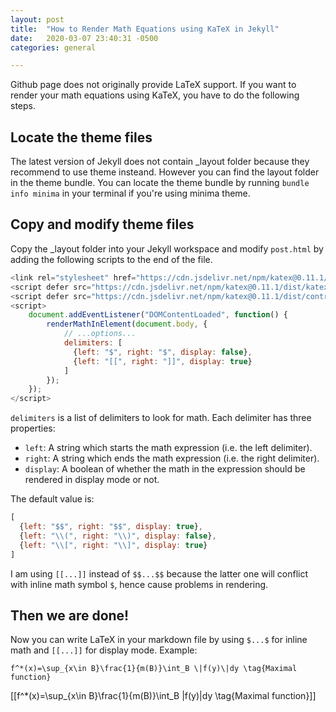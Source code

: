 ```yaml
---
layout: post
title:  "How to Render Math Equations using KaTeX in Jekyll"
date:   2020-03-07 23:40:31 -0500
categories: general 

---
```




Github page does not originally provide LaTeX support. If you want to render your math equations using KaTeX, you have to do the following steps.

## Locate the theme files

The latest version of Jekyll does not contain _layout folder because they recommend to use theme insteand. However you can find the layout folder in the theme bundle. You can locate the theme bundle by running `bundle info minima` in your terminal if you're using minima theme.

## Copy and modify theme files

Copy the _layout folder into your Jekyll workspace and modify `post.html` by adding the following scripts to the end of the file.

```js
<link rel="stylesheet" href="https://cdn.jsdelivr.net/npm/katex@0.11.1/dist/katex.min.css" integrity="sha384-zB1R0rpPzHqg7Kpt0Aljp8JPLqbXI3bhnPWROx27a9N0Ll6ZP/+DiW/UqRcLbRjq" crossorigin="anonymous">
<script defer src="https://cdn.jsdelivr.net/npm/katex@0.11.1/dist/katex.min.js" integrity="sha384-y23I5Q6l+B6vatafAwxRu/0oK/79VlbSz7Q9aiSZUvyWYIYsd+qj+o24G5ZU2zJz" crossorigin="anonymous"></script>
<script defer src="https://cdn.jsdelivr.net/npm/katex@0.11.1/dist/contrib/auto-render.min.js" integrity="sha384-kWPLUVMOks5AQFrykwIup5lo0m3iMkkHrD0uJ4H5cjeGihAutqP0yW0J6dpFiVkI" crossorigin="anonymous"></script>
<script>
    document.addEventListener("DOMContentLoaded", function() {
        renderMathInElement(document.body, {
            // ...options...
            delimiters: [
              {left: "$", right: "$", display: false},
              {left: "[[", right: "]]", display: true}
            ]
        });
    });
</script>
```

`delimiters` is a list of delimiters to look for math. Each delimiter has three properties:

- `left`: A string which starts the math expression (i.e. the left delimiter).
- `right`: A string which ends the math expression (i.e. the right delimiter).
- `display`: A boolean of whether the math in the expression should be rendered in display mode or not.

The default value is:

```js
[
  {left: "$$", right: "$$", display: true},
  {left: "\\(", right: "\\)", display: false},
  {left: "\\[", right: "\\]", display: true}
]
```

I am using `[[...]]` instead of `$$...$$` because the latter one will conflict with inline math symbol `$`, hence cause problems in rendering. 

## Then we are done!

Now you can write LaTeX in your markdown file by using `$...$` for inline math and `[[...]]` for display mode. Example:

```
f^*(x)=\sup_{x\in B}\frac{1}{m(B)}\int_B \|f(y)\|dy \tag{Maximal function}
```

[[f^*(x)=\sup_{x\in B}\frac{1}{m(B)}\int_B \|f(y)\|dy \tag{Maximal function}]]

